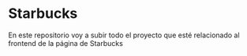 # Starbucks
En este repositorio voy a subir todo el proyecto que esté relacionado al frontend de la página de Starbucks
